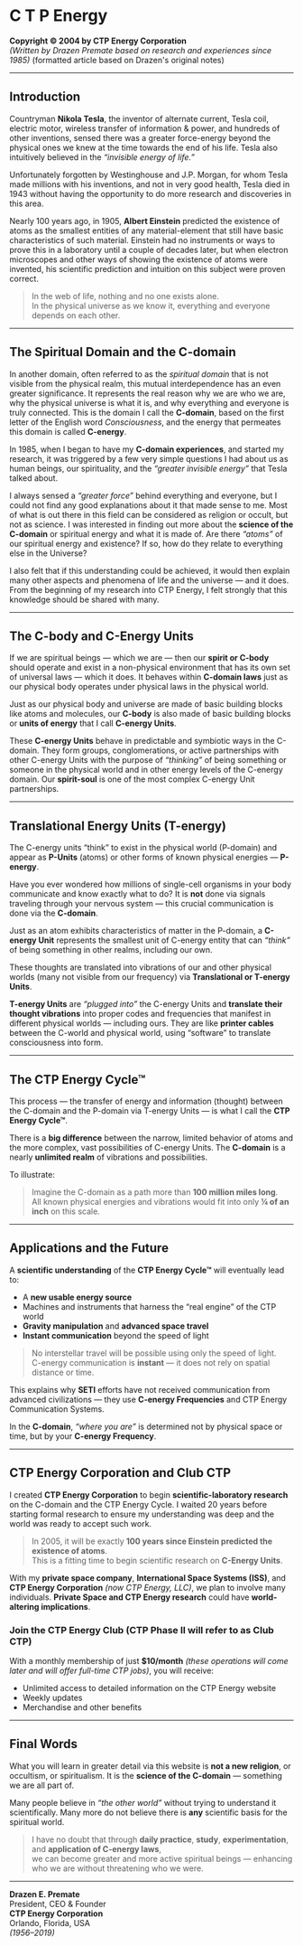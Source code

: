 # C T P Energy  
**Copyright © 2004 by CTP Energy Corporation**  
*(Written by Drazen Premate based on research and experiences since 1985)*
(formatted article based on Drazen's original notes)

---

## Introduction

Countryman **Nikola Tesla**, the inventor of alternate current, Tesla coil, electric motor, wireless transfer of information & power, and hundreds of other inventions, sensed there was a greater force-energy beyond the physical ones we knew at the time towards the end of his life. Tesla also intuitively believed in the *“invisible energy of life.”*

Unfortunately forgotten by Westinghouse and J.P. Morgan, for whom Tesla made millions with his inventions, and not in very good health, Tesla died in 1943 without having the opportunity to do more research and discoveries in this area.

Nearly 100 years ago, in 1905, **Albert Einstein** predicted the existence of atoms as the smallest entities of any material-element that still have basic characteristics of such material. Einstein had no instruments or ways to prove this in a laboratory until a couple of decades later, but when electron microscopes and other ways of showing the existence of atoms were invented, his scientific prediction and intuition on this subject were proven correct.

> In the web of life, nothing and no one exists alone.  
> In the physical universe as we know it, everything and everyone depends on each other.

---

## The Spiritual Domain and the C-domain

In another domain, often referred to as the *spiritual domain* that is not visible from the physical realm, this mutual interdependence has an even greater significance. It represents the real reason why we are who we are, why the physical universe is what it is, and why everything and everyone is truly connected. This is the domain I call the **C-domain**, based on the first letter of the English word *Consciousness*, and the energy that permeates this domain is called **C-energy**.

In 1985, when I began to have my **C-domain experiences**, and started my research, it was triggered by a few very simple questions I had about us as human beings, our spirituality, and the *“greater invisible energy”* that Tesla talked about.

I always sensed a *“greater force”* behind everything and everyone, but I could not find any good explanations about it that made sense to me. Most of what is out there in this field can be considered as religion or occult, but not as science. I was interested in finding out more about the **science of the C-domain** or spiritual energy and what it is made of. Are there *“atoms”* of our spiritual energy and existence? If so, how do they relate to everything else in the Universe?

I also felt that if this understanding could be achieved, it would then explain many other aspects and phenomena of life and the universe — and it does. From the beginning of my research into CTP Energy, I felt strongly that this knowledge should be shared with many.

---

## The C-body and C-Energy Units

If we are spiritual beings — which we are — then our **spirit or C-body** should operate and exist in a non-physical environment that has its own set of universal laws — which it does. It behaves within **C-domain laws** just as our physical body operates under physical laws in the physical world.

Just as our physical body and universe are made of basic building blocks like atoms and molecules, our **C-body** is also made of basic building blocks or **units of energy** that I call **C-energy Units**.

These **C-energy Units** behave in predictable and symbiotic ways in the C-domain. They form groups, conglomerations, or active partnerships with other C-energy Units with the purpose of *“thinking”* of being something or someone in the physical world and in other energy levels of the C-energy domain. Our **spirit-soul** is one of the most complex C-energy Unit partnerships.

---

## Translational Energy Units (T-energy)

The C-energy units “think” to exist in the physical world (P-domain) and appear as **P-Units** (atoms) or other forms of known physical energies — **P-energy**.

Have you ever wondered how millions of single-cell organisms in your body communicate and know exactly what to do? It is **not** done via signals traveling through your nervous system — this crucial communication is done via the **C-domain**.

Just as an atom exhibits characteristics of matter in the P-domain, a **C-energy Unit** represents the smallest unit of C-energy entity that can *“think”* of being something in other realms, including our own.

These thoughts are translated into vibrations of our and other physical worlds (many not visible from our frequency) via **Translational or T-energy Units**.

**T-energy Units** are *“plugged into”* the C-energy Units and **translate their thought vibrations** into proper codes and frequencies that manifest in different physical worlds — including ours. They are like **printer cables** between the C-world and physical world, using “software” to translate consciousness into form.

---

## The CTP Energy Cycle™

This process — the transfer of energy and information (thought) between the C-domain and the P-domain via T-energy Units — is what I call the **CTP Energy Cycle™**.

There is a **big difference** between the narrow, limited behavior of atoms and the more complex, vast possibilities of C-energy Units. The **C-domain** is a nearly **unlimited realm** of vibrations and possibilities.

To illustrate:

> Imagine the C-domain as a path more than **100 million miles long**.  
> All known physical energies and vibrations would fit into only **¼ of an inch** on this scale.

---

## Applications and the Future

A **scientific understanding** of the **CTP Energy Cycle™** will eventually lead to:

- A **new usable energy source**
- Machines and instruments that harness the “real engine” of the CTP world
- **Gravity manipulation** and **advanced space travel**
- **Instant communication** beyond the speed of light

> No interstellar travel will be possible using only the speed of light.  
> C-energy communication is **instant** — it does not rely on spatial distance or time.

This explains why **SETI** efforts have not received communication from advanced civilizations — they use **C-energy Frequencies** and CTP Energy Communication Systems.

In the **C-domain**, *“where you are”* is determined not by physical space or time, but by your **C-energy Frequency**.

---

## CTP Energy Corporation and Club CTP

I created **CTP Energy Corporation** to begin **scientific-laboratory research** on the C-domain and the CTP Energy Cycle. I waited 20 years before starting formal research to ensure my understanding was deep and the world was ready to accept such work.

> In 2005, it will be exactly **100 years since Einstein predicted the existence of atoms**.  
> This is a fitting time to begin scientific research on **C-Energy Units**.

With my **private space company**, **International Space Systems (ISS)**, and **CTP Energy Corporation** *(now CTP Energy, LLC)*, we plan to involve many individuals. **Private Space and CTP Energy research** could have **world-altering implications**.

### Join the CTP Energy Club (CTP Phase II will refer to as Club CTP)

With a monthly membership of just **$10/month** *(these operations will come later and will offer full-time CTP jobs)*, you will receive: 

- Unlimited access to detailed information on the CTP Energy website
- Weekly updates
- Merchandise and other benefits

---

## Final Words

What you will learn in greater detail via this website is **not a new religion**, or occultism, or spiritualism. It is the **science of the C-domain** — something we are all part of.

Many people believe in *“the other world”* without trying to understand it scientifically. Many more do not believe there is **any** scientific basis for the spiritual world.

> I have no doubt that through **daily practice**, **study**, **experimentation**, and **application of C-energy laws**,  
> we can become greater and more active spiritual beings — enhancing who we are without threatening who we were.

---

**Drazen E. Premate**  
President, CEO & Founder  
**CTP Energy Corporation**  
Orlando, Florida, USA  
*(1956–2019)*

